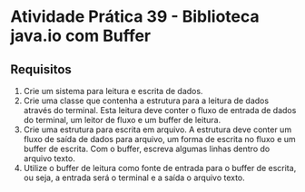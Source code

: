 # Atividade Prática 39 - Biblioteca java.io com Buffer

## Requisitos
1. Crie um sistema para leitura e escrita de dados.
2. Crie uma classe que contenha a estrutura para a leitura de dados através do terminal. Esta leitura deve conter o fluxo de entrada de dados do terminal, um leitor de fluxo e um buffer de leitura. 
3. Crie uma estrutura para escrita em arquivo. A estrutura deve conter um fluxo de saída de dados para arquivo, um forma de escrita no fluxo e um buffer de escrita. Com o buffer, escreva algumas linhas dentro do arquivo texto.
4. Utilize o buffer de leitura como fonte de entrada para o buffer de escrita, ou seja, a entrada será o terminal e a saída o arquivo texto.

